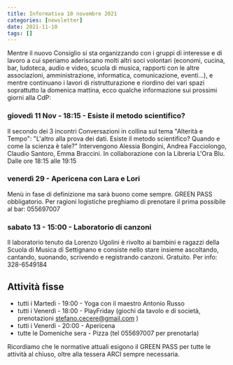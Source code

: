 ```yaml
---
title: Informativa 10 novembre 2021
categories: [newsletter]
date: 2021-11-10
tags: []
---
```


Mentre il nuovo Consiglio si sta organizzando con i gruppi di interesse e di lavoro a cui speriamo aderiscano molti altri soci volontari (economi, cucina, bar, ludoteca, audio e video, scuola di musica, rapporti con le altre associazioni, amministrazione, informatica, comunicazione, eventi...), e mentre continuano i lavori di ristrutturazione e riordino dei vari spazi soprattutto la domenica mattina, ecco qualche informazione sui prossimi giorni alla CdP:

### giovedì 11 Nov - 18:15 - Esiste il metodo scientifico?
Il secondo dei 3 incontri Conversazioni in collina sul tema "Alterità e Tempo":
"L'altro alla prova dei dati. Esiste il metodo scientifico? Quando e come la scienza è tale?"
Intervengono Alessia Bongini, Andrea Facciolongo, Claudio Santoro, Emma Braccini.
In collaborazione con la Libreria L'Ora Blu.
Dalle ore 18:15 alle 19:15

### venerdì 29 - Apericena con Lara e Lori
Menù in fase di definizione ma sarà buono come sempre.
GREEN PASS obbligatorio. Per ragioni logistiche preghiamo di prenotare il prima possibile al bar: 055697007

### sabato 13 - 15:00 - Laboratorio di canzoni
Il laboratorio tenuto da Lorenzo Ugolini è rivolto ai bambini e ragazzi della Scuola di Musica di Settignano e consiste nello stare insieme ascoltando, cantando, suonando, scrivendo e registrando canzoni. Gratuito.
Per info: 328-6549184

## Attività fisse
- tutti i Martedì - 19:00 - Yoga con il maestro Antonio Russo
- tutti i Venerdì - 18:00 - PlayFriday (giochi da tavolo e di società, prenotazioni stefano.cecere@gmail.com )
- tutti i Venerdì - 20:00 - Apericena
- tutte le Domeniche sera - Pizza (tel 055697007 per prenotarla)

Ricordiamo che le normative attuali esigono il GREEN PASS per
tutte le attività al chiuso, oltre alla tessera ARCI sempre necessaria.